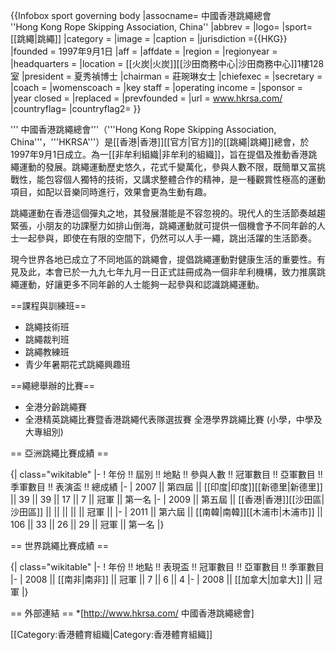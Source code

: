 {{Infobox sport governing body
|assocname= 中國香港跳繩總會<br />''Hong Kong Rope Skipping Association, China'' 
|abbrev =
|logo= 
|sport= [[跳繩|跳繩]]
|category =
|image =
|caption = 
|jurisdiction ={{HKG}}
|founded = 1997年9月1日
|aff =
|affdate =
|region =
|regionyear =
|headquarters =
|location = [[火炭|火炭]][[沙田商務中心|沙田商務中心]]1樓128室
|president = 夏秀禎博士
|chairman = 莊琬琳女士
|chiefexec = 
|secretary =
|coach =
|womenscoach =
|key staff =
|operating income =
|sponsor =
|year closed =
|replaced =
|prevfounded =
|url = www.hkrsa.com/
|countryflag=
|countryflag2=
}}

''' 中國香港跳繩總會'''（'''Hong Kong Rope Skipping Association, China'''，'''HKRSA'''）是[[香港|香港]][[官方|官方]]的[[跳繩|跳繩]]總會，於1997年9月1日成立。為一[[非牟利組織|非牟利的組織]]，旨在提倡及推動香港跳繩運動的發展。跳繩運動歷史悠久，花式千變萬化，參與人數不限，既簡單又富挑戰性，能包容個人獨特的技術，又講求整體合作的精神，是一種觀賞性極高的運動項目，如配以音樂同時進行，效果會更為生動有趣。

跳繩運動在香港這個彈丸之地，其發展潛能是不容忽視的。現代人的生活節奏越趨緊張，小朋友的功課壓力如排山倒海，跳繩運動就可提供一個機會予不同年齡的人士一起參與，即使在有限的空間下，仍然可以人手一繩，跳出活躍的生活節奏。

現今世界各地已成立了不同地區的跳繩會，提倡跳繩運動對健康生活的重要性。有見及此，本會已於一九九七年九月一日正式註冊成為一個非牟利機構，致力推廣跳繩運動，好讓更多不同年齡的人士能夠一起參與和認識跳繩運動。

==課程與訓練班==

* 跳繩技術班
* 跳繩裁判班
* 跳繩教練班
* 青少年暑期花式跳繩興趣班

==繩總舉辦的比賽==

* 全港分齡跳繩賽
* 全港精英跳繩比賽暨香港跳繩代表隊選拔賽
  全港學界跳繩比賽 (小學，中學及大專組別)

== 亞洲跳繩比賽成績 ==

{| class="wikitable"
|-
!  年份 !! 屆別 !! 地點 !! 參與人數 !! 冠軍數目 !! 亞軍數目 !! 季軍數目 !! 表演盃 !! 總成績
|-
| 2007 || 第四屆 || [[印度|印度]][[新德里|新德里]] || 39 || 39 || 17 || 7 || 冠軍 || 第一名
|-
| 2009 || 第五屆 || [[香港|香港]][[沙田區|沙田區]] ||  ||  ||  ||  || 冠軍 || 
|-
| 2011 || 第六屆 || [[南韓|南韓]][[木浦市|木浦市]] || 106 || 33 || 26 || 29 || 冠軍 || 第一名
|}

== 世界跳繩比賽成績 ==

{| class="wikitable"
|-
!  年份 !! 地點 !! 表現盃 !! 冠軍數目 !! 亞軍數目 !! 季軍數目
|-
| 2008 || [[南非|南非]] || 冠軍 || 7 || 6 || 4
|-
| 2008 || [[加拿大|加拿大]] || 冠軍
|}

== 外部連結 ==
*[http://www.hkrsa.com/ 中國香港跳繩總會]

[[Category:香港體育組織|Category:香港體育組織]]